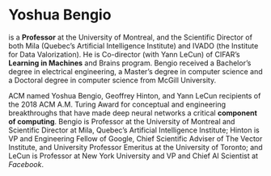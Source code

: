 # Yoshua Bengio 
is a **Professor** at the University of Montreal, and the Scientific Director of both Mila (Quebec’s Artificial Intelligence Institute) and IVADO (the Institute for Data Valorization). He is Co-director (with Yann LeCun) of CIFAR’s **Learning in Machines** and Brains program. Bengio received a Bachelor’s degree in electrical engineering, a Master’s degree in computer science and a Doctoral degree in computer science from McGill University. 

ACM named Yoshua Bengio, Geoffrey Hinton, and Yann LeCun recipients of the 2018 ACM A.M. Turing Award for conceptual and engineering breakthroughs that have made deep neural networks a critical **component of computing**. Bengio is Professor at the University of Montreal and Scientific Director at Mila, Quebec’s Artificial Intelligence Institute; Hinton is VP and Engineering Fellow of Google, Chief Scientific Adviser of The Vector Institute, and University Professor Emeritus at the University of Toronto; and LeCun is Professor at New York University and VP and Chief AI Scientist at *Facebook*.